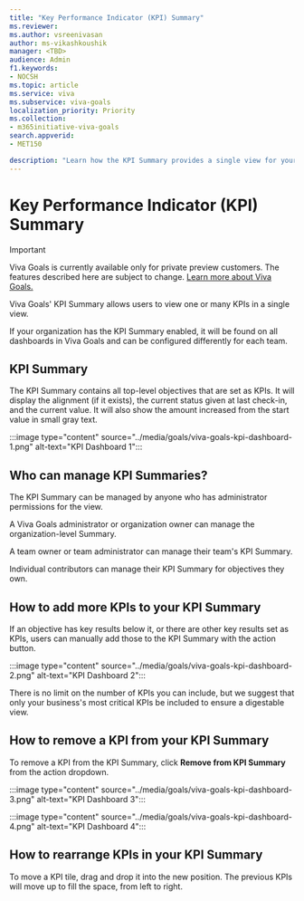 ```yaml
---
title: "Key Performance Indicator (KPI) Summary"
ms.reviewer: 
ms.author: vsreenivasan
author: ms-vikashkoushik
manager: <TBD>
audience: Admin
f1.keywords:
- NOCSH
ms.topic: article
ms.service: viva
ms.subservice: viva-goals
localization_priority: Priority
ms.collection:  
- m365initiative-viva-goals
search.appverid:
- MET150

description: "Learn how the KPI Summary provides a single view for your most important KPIs."
---
```


# Key Performance Indicator (KPI) Summary

> [!IMPORTANT]
> Viva Goals is currently available only for private preview customers. The features described here are subject to change. [Learn more about Viva Goals.](https://go.microsoft.com/fwlink/?linkid=2189933)

Viva Goals' KPI Summary allows users to view one or many KPIs in a single view.

If your organization has the KPI Summary enabled, it will be found on all dashboards in Viva Goals and can be configured differently for each team.

## KPI Summary

The KPI Summary contains all top-level objectives that are set as KPIs. It will display the alignment (if it exists), the current status given at last check-in, and the current value. It will also show the amount increased from the start value in small gray text.

:::image type="content" source="../media/goals/viva-goals-kpi-dashboard-1.png" alt-text="KPI Dashboard 1":::

## Who can manage KPI Summaries? 

The KPI Summary can be managed by anyone who has administrator permissions for the view.

A Viva Goals administrator or organization owner can manage the organization-level Summary.

A team owner or team administrator can manage their team's KPI Summary.

Individual contributors can manage their KPI Summary for objectives they own.

## How to add more KPIs to your KPI Summary

If an objective has key results below it, or there are other key results set as KPIs, users can manually add those to the KPI Summary with the action button.

:::image type="content" source="../media/goals/viva-goals-kpi-dashboard-2.png" alt-text="KPI Dashboard 2":::

There is no limit on the number of KPIs you can include, but we suggest that only your business's most critical KPIs be included to ensure a digestable view.

## How to remove a KPI from your KPI Summary
  
To remove a KPI from the KPI Summary, click **Remove from KPI Summary** from the action dropdown.

:::image type="content" source="../media/goals/viva-goals-kpi-dashboard-3.png" alt-text="KPI Dashboard 3":::

:::image type="content" source="../media/goals/viva-goals-kpi-dashboard-4.png" alt-text="KPI Dashboard 4":::

## How to rearrange KPIs in your KPI Summary

To move a KPI tile, drag and drop it into the new position. The previous KPIs will move up to fill the space, from left to right. 
